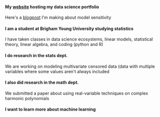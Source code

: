 #### My [website](https://acodea23.github.io/data_science_portfolio/) hosting my data science portfolio
Here's a [blogpost](https://acodea23.github.io/data_science_portfolio/projects/blog_post.html) I'm making about model sensitivity

#### I am a student at Brigham Young University studying statistics
I have taken classes in data science ecosystems, linear models, statistical theory, linear algebra, and coding (python and R)

#### I do research in the stats dept.
We are working on modeling multivariate censored data (data with multiple variables where some values aren't always included

#### I also did research in the math dept.
We submitted a paper about using real-variable techniques on complex harmonic polynomials

#### I want to learn more about machine learning
